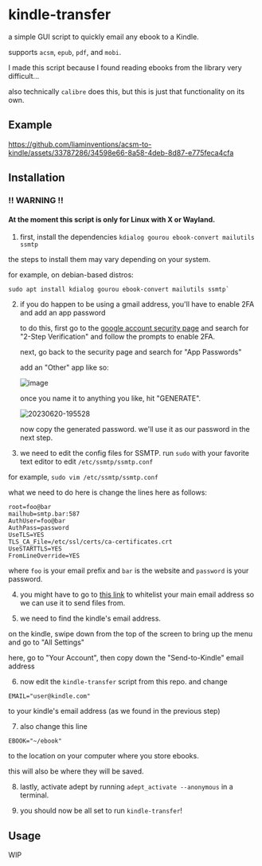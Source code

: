 # kindle-transfer
a simple GUI script to quickly email any ebook to a Kindle.

supports `acsm`, `epub`, `pdf`, and `mobi`.

I made this script because I found reading ebooks from the library very difficult...

also technically `calibre` does this, but this is just that functionality on its own.

## Example

https://github.com/liaminventions/acsm-to-kindle/assets/33787286/34598e66-8a58-4deb-8d87-e775feca4cfa

## Installation

### !! WARNING !!
#### At the moment this script is only for Linux with X or Wayland.

1. first, install the dependencies `kdialog gourou ebook-convert mailutils ssmtp`

the steps to install them may vary depending on your system.

for example, on debian-based distros:

````
sudo apt install kdialog gourou ebook-convert mailutils ssmtp` 
````

2. if you do happen to be using a gmail address, you'll have to enable 2FA and add an app password
   
   to do this, first go to the [google account security page](https://myaccount.google.com/security) and search for "2-Step Verification" and follow the prompts to enable 2FA.

   next, go back to the security page and search for "App Passwords"

   add an "Other" app like so:
   
   ![image](https://github.com/liaminventions/acsm-to-kindle/assets/33787286/05a06911-c35e-4dca-b06a-3c2eefe2be33)

   once you name it to anything you like, hit "GENERATE".

   ![20230620-195528](https://github.com/liaminventions/acsm-to-kindle/assets/33787286/303b34ee-ca50-4cef-b1c3-0102100558b6)

   now copy the generated password. we'll use it as our password in the next step.

4. we need to edit the config files for SSMTP.
run `sudo` with your favorite text editor to edit `/etc/ssmtp/ssmtp.conf`

for example, `sudo vim /etc/ssmtp/ssmtp.conf`

what we need to do here is change the lines here as follows:
````
root=foo@bar
mailhub=smtp.bar:587
AuthUser=foo@bar
AuthPass=password
UseTLS=YES
TLS_CA_File=/etc/ssl/certs/ca-certificates.crt
UseSTARTTLS=YES
FromLineOverride=YES
````
where `foo` is your email prefix and `bar` is the website and `password` is your password.


4. you might have to go to [this link](https://www.amazon.com/myk) to whitelist your main email address so we can use it to send files from.

5. we need to find the kindle's email address.

on the kindle, swipe down from the top of the screen to bring up the menu and go to "All Settings"

here, go to "Your Account", then copy down the "Send-to-Kindle" email address

6. now edit the `kindle-transfer` script from this repo. and change
````
EMAIL="user@kindle.com"
````
to your kindle's email address (as we found in the previous step)

7. also change this line
````
EBOOK="~/ebook"
````
to the location on your computer where you store ebooks.

this will also be where they will be saved.

8. lastly, activate adept by running `adept_activate --anonymous` in a terminal.

9. you should now be all set to run `kindle-transfer`!

## Usage

WIP
